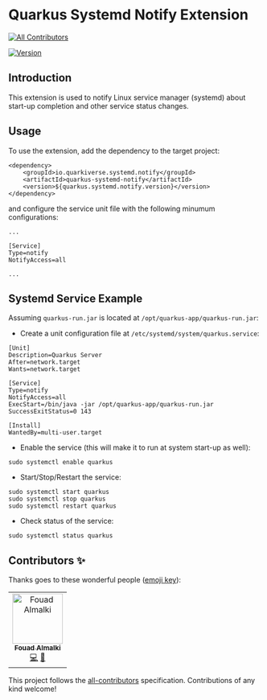# Quarkus Systemd Notify Extension

<!-- ALL-CONTRIBUTORS-BADGE:START - Do not remove or modify this section -->
[![All Contributors](https://img.shields.io/badge/all_contributors-1-orange.svg?style=flat-square)](#contributors-)
<!-- ALL-CONTRIBUTORS-BADGE:END -->

[![Version](https://img.shields.io/maven-central/v/io.quarkiverse.systemd.notify/quarkus-systemd-notify?logo=apache-maven&style=flat-square)](https://search.maven.org/artifact/io.quarkiverse.systemd.notify/quarkus-systemd-notify)

## Introduction

This extension is used to notify Linux service manager (systemd) about start-up completion and other service status changes.

## Usage

To use the extension, add the dependency to the target project:

```
<dependency>
    <groupId>io.quarkiverse.systemd.notify</groupId>
    <artifactId>quarkus-systemd-notify</artifactId>
    <version>${quarkus.systemd.notify.version}</version>
</dependency>
```

and configure the service unit file with the following minumum configurations:

```
...

[Service]
Type=notify
NotifyAccess=all

...
```

## Systemd Service Example

Assuming `quarkus-run.jar` is located at `/opt/quarkus-app/quarkus-run.jar`:

- Create a unit configuration file at `/etc/systemd/system/quarkus.service`:

```
[Unit]
Description=Quarkus Server
After=network.target
Wants=network.target

[Service]
Type=notify
NotifyAccess=all
ExecStart=/bin/java -jar /opt/quarkus-app/quarkus-run.jar
SuccessExitStatus=0 143

[Install]
WantedBy=multi-user.target
```
- Enable the service (this will make it to run at system start-up as well):

```
sudo systemctl enable quarkus
```

- Start/Stop/Restart the service:

```
sudo systemctl start quarkus
sudo systemctl stop quarkus
sudo systemctl restart quarkus
```

- Check status of the service:

```
sudo systemctl status quarkus
```

## Contributors ✨

Thanks goes to these wonderful people ([emoji key](https://allcontributors.org/docs/en/emoji-key)):

<!-- ALL-CONTRIBUTORS-LIST:START - Do not remove or modify this section -->
<!-- prettier-ignore-start -->
<!-- markdownlint-disable -->
<table>
  <tbody>
    <tr>
      <td align="center"><a href="https://fouad.io"><img src="https://avatars.githubusercontent.com/u/1194488?v=4?s=100" width="100px;" alt="Fouad Almalki"/><br /><sub><b>Fouad Almalki</b></sub></a><br /><a href="https://github.com/quarkiverse/quarkus-systemd-notify/commits?author=Eng-Fouad" title="Code">💻</a> <a href="#maintenance-Eng-Fouad" title="Maintenance">🚧</a></td>
    </tr>
  </tbody>
</table>

<!-- markdownlint-restore -->
<!-- prettier-ignore-end -->

<!-- ALL-CONTRIBUTORS-LIST:END -->

This project follows the [all-contributors](https://github.com/all-contributors/all-contributors) specification. Contributions of any kind welcome!
